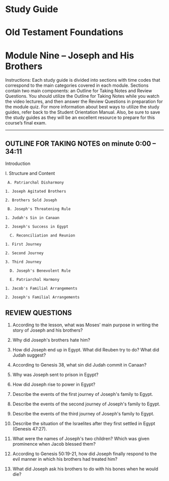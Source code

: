 # Study Guide 
# Old Testament Foundations
# Module Nine – Joseph and His Brothers

Instructions: Each study guide is divided into sections with time codes that correspond to the main categories covered in each module. Sections contain two main components: an Outline for Taking Notes and Review Questions. You should utilize the Outline for Taking Notes while you watch the video lectures, and then answer the Review Questions in preparation for the module quiz. For more information about best ways to utilize the study guides, refer back to the Student Orientation Manual. Also, be sure to save the study guides as they will be an excellent resource to prepare for this course’s final exam.

**********************************

## OUTLINE FOR TAKING NOTES on minute 0:00 – 34:11

Introduction

I. Structure and Content

     A. Patriarchal Disharmony	

  	1. Joseph Agitated Brothers

  	2. Brothers Sold Joseph

     B. Joseph's Threatening Rule

  	1. Judah's Sin in Canaan	

  	2. Joseph's Success in Egypt

      C. Reconciliation and Reunion

  	1. First Journey	

  	2. Second Journey	

  	3. Third Journey	

      D. Joseph's Benevolent Rule

      E. Patriarchal Harmony	

  	1. Jacob's Familial Arrangements		

  	2. Joseph's Familial Arrangements		


## REVIEW QUESTIONS
1. According to the lesson, what was Moses’ main purpose in writing the story of Joseph and his brothers?

2. Why did Joseph's brothers hate him?

3. How did Joseph end up in Egypt. What did Reuben try to do? What did Judah suggest?

4. According to Genesis 38, what sin did Judah commit in Canaan?

5. Why was Joseph sent to prison in Egypt?

6. How did Joseph rise to power in Egypt?

7. Describe the events of the first journey of Joseph's family to Egypt.

8. Describe the events of the second journey of Joseph's family to Egypt.

9. Describe the events of the third journey of Joseph's family to Egypt.

10. Describe the situation of the Israelites after they first settled in Egypt (Genesis 47:27).

11. What were the names of Joseph's two children? Which was given prominence when Jacob blessed them?

12. According to Genesis 50:19-21, how did Joseph finally respond to the evil manner in which his brothers had treated him? 

13. What did Joseph ask his brothers to do with his bones when he would die?

